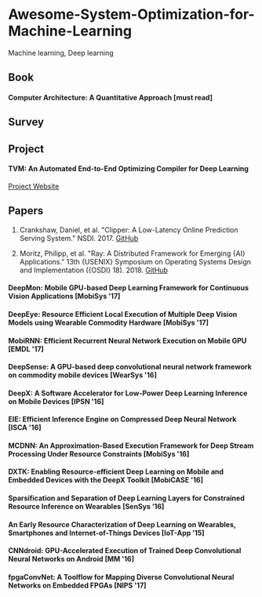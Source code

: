 # Awesome-System-Optimization-for-Machine-Learning
Machine learning, Deep learning

## Book

#### Computer Architecture: A Quantitative Approach [must read]

## Survey

#### 

## Project

#### TVM: An Automated End-to-End Optimizing Compiler for Deep Learning
[Project Website](https://tvm.ai/)


## Papers

1. Crankshaw, Daniel, et al. "Clipper: A Low-Latency Online Prediction Serving System." NSDI. 2017.
[GitHub](https://github.com/ucbrise/clipper)

2. Moritz, Philipp, et al. "Ray: A Distributed Framework for Emerging {AI} Applications." 13th {USENIX} Symposium on Operating Systems Design and Implementation ({OSDI} 18). 2018.
[GitHub](https://www.usenix.org/conference/osdi18/presentation/moritz)

#### DeepMon: Mobile GPU-based Deep Learning Framework for Continuous Vision Applications [MobiSys '17]

#### DeepEye: Resource Efficient Local Execution of Multiple Deep Vision Models using Wearable Commodity Hardware [MobiSys '17]

#### MobiRNN: Efficient Recurrent Neural Network Execution on Mobile GPU [EMDL '17]

#### DeepSense: A GPU-based deep convolutional neural network framework on commodity mobile devices [WearSys '16]

#### DeepX: A Software Accelerator for Low-Power Deep Learning Inference on Mobile Devices [IPSN '16]

#### EIE: Efficient Inference Engine on Compressed Deep Neural Network [ISCA '16]

#### MCDNN: An Approximation-Based Execution Framework for Deep Stream Processing Under Resource Constraints [MobiSys '16]

#### DXTK: Enabling Resource-efficient Deep Learning on Mobile and Embedded Devices with the DeepX Toolkit [MobiCASE '16]

#### Sparsification and Separation of Deep Learning Layers for Constrained Resource Inference on Wearables [SenSys ’16]

#### An Early Resource Characterization of Deep Learning on Wearables, Smartphones and Internet-of-Things Devices [IoT-App ’15]

#### CNNdroid: GPU-Accelerated Execution of Trained Deep Convolutional Neural Networks on Android [MM '16]

#### fpgaConvNet: A Toolflow for Mapping Diverse Convolutional Neural Networks on Embedded FPGAs [NIPS '17]
